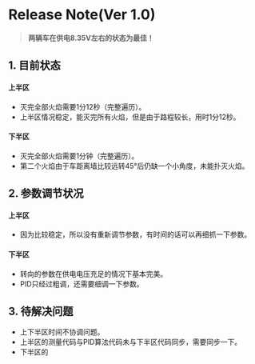 # Release Note(Ver 1.0)

> **两辆车在供电8.35V左右的状态为最佳！**

## 1. 目前状态

#### 上半区

  - 灭完全部火焰需要1分12秒（完整遍历）。
  - 上半区情况稳定，能灭完所有火焰，但是由于路程较长，用时1分12秒。

#### 下半区

  - 灭完全部火焰需要1分钟（完整遍历）。
  - 第二个火焰由于车距离墙比较远转45°后仍缺一个小角度，未能扑灭火焰。

## 2. 参数调节状况

#### 上半区

  - 因为比较稳定，所以没有重新调节参数，有时间的话可以再细抓一下参数。

#### 下半区

  - 转向的参数在供电电压充足的情况下基本完美。
  - PID只经过粗调，还需要细调一下参数。

## 3. 待解决问题

  - 上下半区时间不协调问题。
  - 上半区的测量代码与PID算法代码未与下半区代码同步，需要同步一下。
  - 下半区的
